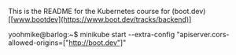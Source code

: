 This is the README for the Kubernetes course for (boot.dev)[[www.bootdev](https://www.boot.dev/tracks/backend)]


yoohmike@barlog:~$ minikube start --extra-config "apiserver.cors-allowed-origins=["http://boot.dev"]"